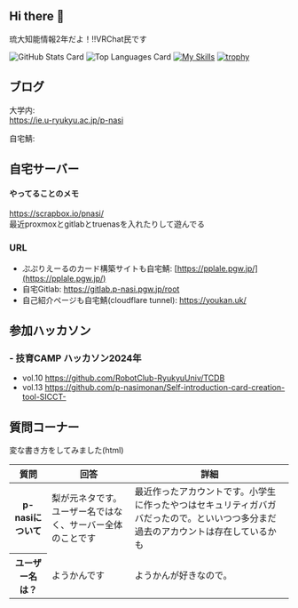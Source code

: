 ## Hi there 👋
琉大知能情報2年だよ！!!VRChat民です

![GitHub Stats Card](https://github-readme-stats.vercel.app/api?username=p-nasimonan)
![Top Languages Card](https://github-readme-stats.vercel.app/api/top-langs/?username=p-nasimonan)
[![My Skills](https://skillicons.dev/icons?i=react,nextjs,ts,js,html,css,java,vscode,vim,python,selenium,flask,git,gitlab,kubernetes,docker,c,linux,nginx,autocad,blender)](https://skillicons.dev)
[![trophy](https://github-profile-trophy.vercel.app/?username=p-nasimonan&theme=onedark)](https://github.com/ryo-ma/github-profile-trophy)


## ブログ
大学内:  
https://ie.u-ryukyu.ac.jp/p-nasi

自宅鯖:  


## 自宅サーバー
#### やってることのメモ  
https://scrapbox.io/pnasi/  
最近proxmoxとgitlabとtruenasを入れたりして遊んでる  
### URL
- ぷぷりえーるのカード構築サイトも自宅鯖: [https://pplale.pgw.jp/](https://pplale.pgw.jp/)
- 自宅Gitlab: https://gitlab.p-nasi.pgw.jp/root
- 自己紹介ページも自宅鯖(cloudflare tunnel): https://youkan.uk/

## 参加ハッカソン
### - 技育CAMP ハッカソン2024年
  - vol.10 https://github.com/RobotClub-RyukyuUniv/TCDB
  - vol.13 https://github.com/p-nasimonan/Self-introduction-card-creation-tool-SICCT-

## 質問コーナー
変な書き方をしてみました(html)
<table>
<thead>
<tr>
  <th>質問</th>
  <th>回答</th>
  <th>詳細</th>
</tr>
</thead>
  <tr>
  <th>p-nasiについて</th>
  <td> 梨が元ネタです。ユーザー名ではなく、サーバー全体のことです</td>
  <td>最近作ったアカウントです。小学生に作ったやつはセキュリティガバガバだったので。といいつつ多分まだ過去のアカウントは存在しているかも</td>
  </tr>
  <tr>
  <th>ユーザー名は？</th>
  <td>ようかんです</td>
  <td>ようかんが好きなので。</td>
  </tr>
</table>



